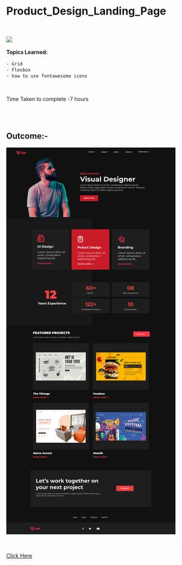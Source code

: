 # Product_Design_Landing_Page


<br>

![](https://img.shields.io/badge/HTML-CSS-orange)
<br>


**Topics Learned:**
<br>


    - Grid
    - Flexbox
    - how to use fontawesome icons 
    

<br>


Time Taken to complete
-7 hours


<br>
<br>

## Outcome:-


![Result](./Product%20Design%20LandingPage.png)

<br>

[Click Here](https://sud-product-design-landingpage.netlify.app/)
